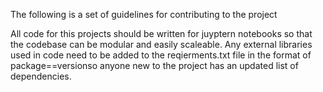 The following is a set of guidelines for contributing to the project

All code for this projects should be written for juyptern notebooks so that the codebase can be modular and easily scaleable. Any external libraries used in code need to be added to the reqierments.txt file in the format of package==versionso anyone new to the project has an updated list of dependencies.
